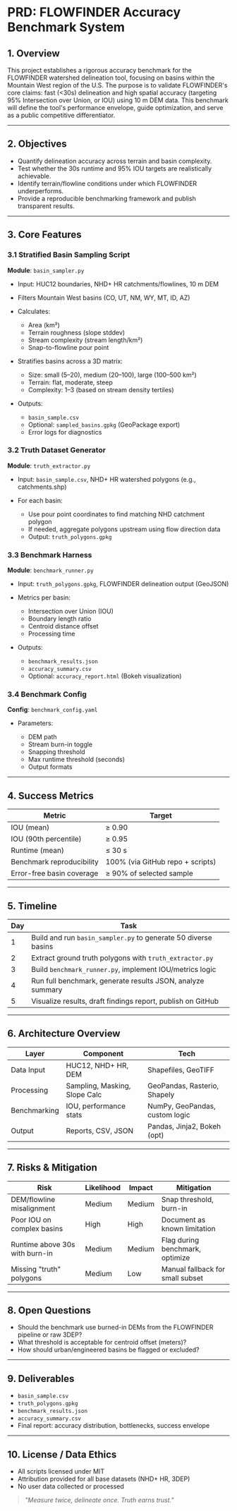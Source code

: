 # PRD: FLOWFINDER Accuracy Benchmark System

## 1. Overview

This project establishes a rigorous accuracy benchmark for the FLOWFINDER watershed delineation tool, focusing on basins within the Mountain West region of the U.S. The purpose is to validate FLOWFINDER's core claims: fast (<30s) delineation and high spatial accuracy (targeting 95% Intersection over Union, or IOU) using 10 m DEM data. This benchmark will define the tool's performance envelope, guide optimization, and serve as a public competitive differentiator.

---

## 2. Objectives

* Quantify delineation accuracy across terrain and basin complexity.
* Test whether the 30s runtime and 95% IOU targets are realistically achievable.
* Identify terrain/flowline conditions under which FLOWFINDER underperforms.
* Provide a reproducible benchmarking framework and publish transparent results.

---

## 3. Core Features

### 3.1 Stratified Basin Sampling Script

**Module**: `basin_sampler.py`

* Input: HUC12 boundaries, NHD+ HR catchments/flowlines, 10 m DEM
* Filters Mountain West basins (CO, UT, NM, WY, MT, ID, AZ)
* Calculates:

  * Area (km²)
  * Terrain roughness (slope stddev)
  * Stream complexity (stream length/km²)
  * Snap-to-flowline pour point
* Stratifies basins across a 3D matrix:

  * Size: small (5–20), medium (20–100), large (100–500 km²)
  * Terrain: flat, moderate, steep
  * Complexity: 1–3 (based on stream density tertiles)
* Outputs:

  * `basin_sample.csv`
  * Optional: `sampled_basins.gpkg` (GeoPackage export)
  * Error logs for diagnostics

### 3.2 Truth Dataset Generator

**Module**: `truth_extractor.py`

* Input: `basin_sample.csv`, NHD+ HR watershed polygons (e.g., catchments.shp)
* For each basin:

  * Use pour point coordinates to find matching NHD catchment polygon
  * If needed, aggregate polygons upstream using flow direction data
  * Output: `truth_polygons.gpkg`

### 3.3 Benchmark Harness

**Module**: `benchmark_runner.py`

* Input: `truth_polygons.gpkg`, FLOWFINDER delineation output (GeoJSON)
* Metrics per basin:

  * Intersection over Union (IOU)
  * Boundary length ratio
  * Centroid distance offset
  * Processing time
* Outputs:

  * `benchmark_results.json`
  * `accuracy_summary.csv`
  * Optional: `accuracy_report.html` (Bokeh visualization)

### 3.4 Benchmark Config

**Config**: `benchmark_config.yaml`

* Parameters:

  * DEM path
  * Stream burn-in toggle
  * Snapping threshold
  * Max runtime threshold (seconds)
  * Output formats

---

## 4. Success Metrics

| Metric                    | Target                           |
| ------------------------- | -------------------------------- |
| IOU (mean)                | ≥ 0.90                           |
| IOU (90th percentile)     | ≥ 0.95                           |
| Runtime (mean)            | ≤ 30 s                           |
| Benchmark reproducibility | 100% (via GitHub repo + scripts) |
| Error-free basin coverage | ≥ 90% of selected sample         |

---

## 5. Timeline

| Day | Task                                                           |
| --- | -------------------------------------------------------------- |
| 1   | Build and run `basin_sampler.py` to generate 50 diverse basins |
| 2   | Extract ground truth polygons with `truth_extractor.py`        |
| 3   | Build `benchmark_runner.py`, implement IOU/metrics logic       |
| 4   | Run full benchmark, generate results JSON, analyze summary     |
| 5   | Visualize results, draft findings report, publish on GitHub    |

---

## 6. Architecture Overview

| Layer        | Component                     | Tech                           |
| ------------ | ----------------------------- | ------------------------------ |
| Data Input   | HUC12, NHD+ HR, DEM           | Shapefiles, GeoTIFF            |
| Processing   | Sampling, Masking, Slope Calc | GeoPandas, Rasterio, Shapely   |
| Benchmarking | IOU, performance stats        | NumPy, GeoPandas, custom logic |
| Output       | Reports, CSV, JSON            | Pandas, Jinja2, Bokeh (opt)    |

---

## 7. Risks & Mitigation

| Risk                           | Likelihood | Impact | Mitigation                       |
| ------------------------------ | ---------- | ------ | -------------------------------- |
| DEM/flowline misalignment      | Medium     | Medium | Snap threshold, burn-in          |
| Poor IOU on complex basins     | High       | High   | Document as known limitation     |
| Runtime above 30s with burn-in | Medium     | Medium | Flag during benchmark, optimize  |
| Missing "truth" polygons       | Medium     | Low    | Manual fallback for small subset |

---

## 8. Open Questions

* Should the benchmark use burned-in DEMs from the FLOWFINDER pipeline or raw 3DEP?
* What threshold is acceptable for centroid offset (meters)?
* How should urban/engineered basins be flagged or excluded?

---

## 9. Deliverables

* `basin_sample.csv`
* `truth_polygons.gpkg`
* `benchmark_results.json`
* `accuracy_summary.csv`
* Final report: accuracy distribution, bottlenecks, success envelope

---

## 10. License / Data Ethics

* All scripts licensed under MIT
* Attribution provided for all base datasets (NHD+ HR, 3DEP)
* No user data collected or processed

> *"Measure twice, delineate once. Truth earns trust."*
